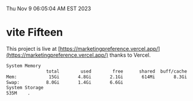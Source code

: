 Thu Nov  9 06:05:04 AM EST 2023

# vite Fifteen


This project is live at [https://marketingpreference.vercel.app/](https://marketingpreference.vercel.app/) thanks to Vercel.

```bash
System Memory
               total        used        free      shared  buff/cache   available
Mem:            15Gi       4.8Gi       2.1Gi       614Mi       8.3Gi       9.5Gi
Swap:          8.0Gi       1.4Gi       6.6Gi
System Storage
535M	.
```
```bash
